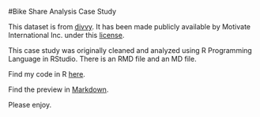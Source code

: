 #Bike Share Analysis Case Study
<p>

This dataset is from [divvy](https://divvy-tripdata.s3.amazonaws.com/index.html). It has been made publicly available by Motivate International Inc. under this [license](https://ride.divvybikes.com/data-license-agreement).

This case study was originally cleaned and analyzed using R Programming Language in RStudio. There is an RMD file and an MD file.

Find my code in R [here](https://github.com/alykea/Bike_Share_Analysis/blob/main/bike_share_analysis.rmd).

Find the preview in [Markdown](https://github.com/alykea/Bike_Share_Analysis/blob/main/bike_share_analysis.md).

Please enjoy.
